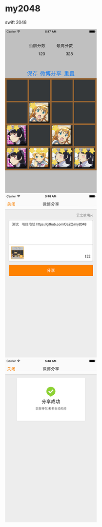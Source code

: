 # my2048
swift 2048   

![a1](https://github.com/CeZQ/my2048/blob/master/2048/a1.png)
![a2](https://github.com/CeZQ/my2048/blob/master/2048/a2.png)
![a3](https://github.com/CeZQ/my2048/blob/master/2048/a3.png)